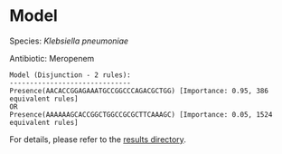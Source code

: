 
# Model

Species: *Klebsiella pneumoniae*

Antibiotic: Meropenem

```
Model (Disjunction - 2 rules):
------------------------------
Presence(AACACCGGAGAAATGCCGGCCCAGACGCTGG) [Importance: 0.95, 386 equivalent rules]
OR
Presence(AAAAAAGCACCGGCTGGCCGCGCTTCAAAGC) [Importance: 0.05, 1524 equivalent rules]

```

For details, please refer to the [results directory](../../../../../results/scm_b/klebsiella%20pneumoniae/meropenem/repeat_5/).

